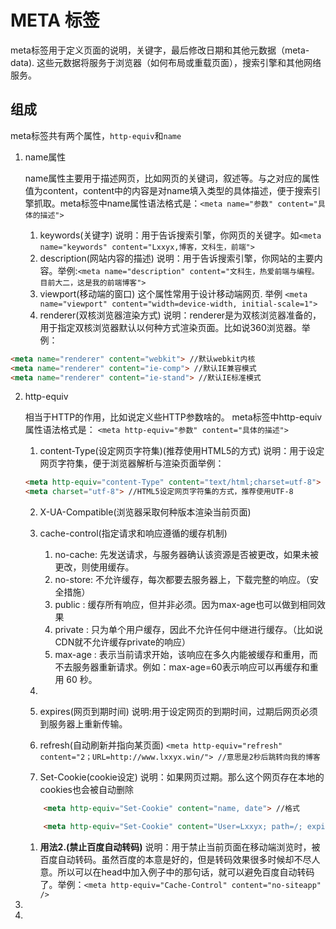 # META 标签
meta标签用于定义页面的说明，关键字，最后修改日期和其他元数据（meta-data). 这些元数据将服务于浏览器（如何布局或重载页面），搜索引擎和其他网络服务。
## 组成
meta标签共有两个属性，`http-equiv`和`name`
1. name属性
   
   name属性主要用于描述网页，比如网页的关键词，叙述等。与之对应的属性值为content，content中的内容是对name填入类型的具体描述，便于搜索引擎抓取。meta标签中name属性语法格式是：`<meta name="参数" content="具体的描述">`

   1.  keywords(关键字) 说明：用于告诉搜索引擎，你网页的关键字。如`<meta name="keywords" content="Lxxyx,博客，文科生，前端">`
   2.  description(网站内容的描述) 说明：用于告诉搜索引擎，你网站的主要内容。举例:`<meta name="description" content="文科生，热爱前端与编程。目前大二，这是我的前端博客">`
   3.  viewport(移动端的窗口) 这个属性常用于设计移动端网页. 举例 `<meta name="viewport" content="width=device-width, initial-scale=1">`
   4.  renderer(双核浏览器渲染方式) 说明：renderer是为双核浏览器准备的，用于指定双核浏览器默认以何种方式渲染页面。比如说360浏览器。举例：

```html
<meta name="renderer" content="webkit"> //默认webkit内核
<meta name="renderer" content="ie-comp"> //默认IE兼容模式
<meta name="renderer" content="ie-stand"> //默认IE标准模式 
```
2. http-equiv
   
   相当于HTTP的作用，比如说定义些HTTP参数啥的。
meta标签中http-equiv属性语法格式是：
`<meta http-equiv="参数" content="具体的描述">`


    1.  content-Type(设定网页字符集)(推荐使用HTML5的方式) 说明：用于设定网页字符集，便于浏览器解析与渲染页面举例：

    ```html
    <meta http-equiv="content-Type" content="text/html;charset=utf-8">  //旧的HTML，不推荐
    <meta charset="utf-8"> //HTML5设定网页字符集的方式，推荐使用UTF-8
    ```
    2.  X-UA-Compatible(浏览器采取何种版本渲染当前页面)
   
    3.  cache-control(指定请求和响应遵循的缓存机制)
        1.  no-cache: 先发送请求，与服务器确认该资源是否被更改，如果未被更改，则使用缓存。
        2.  no-store: 不允许缓存，每次都要去服务器上，下载完整的响应。（安全措施）
        3.  public : 缓存所有响应，但并非必须。因为max-age也可以做到相同效果
        4.  private : 只为单个用户缓存，因此不允许任何中继进行缓存。（比如说CDN就不允许缓存private的响应）
        5.  max-age : 表示当前请求开始，该响应在多久内能被缓存和重用，而不去服务器重新请求。例如：max-age=60表示响应可以再缓存和重用 60 秒。
    4.  
    5. expires(网页到期时间)  说明:用于设定网页的到期时间，过期后网页必须到服务器上重新传输。
    6. refresh(自动刷新并指向某页面)
   `<meta http-equiv="refresh" content="2；URL=http://www.lxxyx.win/"> //意思是2秒后跳转向我的博客`
    7. Set-Cookie(cookie设定) 说明：如果网页过期。那么这个网页存在本地的cookies也会被自动删除
    ```html
        <meta http-equiv="Set-Cookie" content="name, date"> //格式

        <meta http-equiv="Set-Cookie" content="User=Lxxyx; path=/; expires=Sunday, 10-Jan-16 10:00:00 GMT"> //具体范例
    ```
    1.  **用法2.(禁止百度自动转码)**
    说明：用于禁止当前页面在移动端浏览时，被百度自动转码。虽然百度的本意是好的，但是转码效果很多时候却不尽人意。所以可以在head中加入例子中的那句话，就可以避免百度自动转码了。举例：`<meta http-equiv="Cache-Control" content="no-siteapp" />`






1. 
2. 




